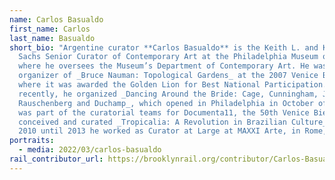 ```yaml
---
name: Carlos Basualdo
first_name: Carlos
last_name: Basualdo
short_bio: "Argentine curator **Carlos Basualdo** is the Keith L. and Katherine
  Sachs Senior Curator of Contemporary Art at the Philadelphia Museum of Art,
  where he oversees the Museum’s Department of Contemporary Art. He was the lead
  organizer of _Bruce Nauman: Topological Gardens_ at the 2007 Venice Biennale,
  where it was awarded the Golden Lion for Best National Participation. Most
  recently, he organized _Dancing Around the Bride: Cage, Cunningham, Johns,
  Rauschenberg and Duchamp_, which opened in Philadelphia in October of 2012. He
  was part of the curatorial teams for Documenta11, the 50th Venice Biennale and
  conceived and curated _Tropicalia: A Revolution in Brazilian Culture_. From
  2010 until 2013 he worked as Curator at Large at MAXXI Arte, in Rome, Italy."
portraits:
  - media: 2022/03/carlos-basualdo
rail_contributor_url: https://brooklynrail.org/contributor/Carlos-Basualdo
---
```

